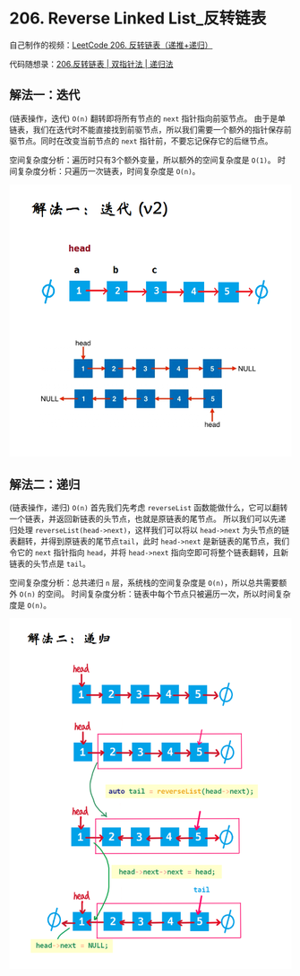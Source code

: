 # 206. Reverse Linked List_反转链表

自己制作的视频：[LeetCode 206. 反转链表（递推+递归）](https://www.bilibili.com/video/BV1dU4y1p7Db)

代码随想录：[206.反转链表 | 双指针法 | 递归法](【https://www.bilibili.com/video/BV1nB4y1i7eL/?share_source=copy_web&vd_source=672840fcf5c68492bb4e1f49d5c87506&t=610)

## 解法一：迭代

(链表操作，迭代) `O(n)`
翻转即将所有节点的 `next` 指针指向前驱节点。
由于是单链表，我们在迭代时不能直接找到前驱节点，所以我们需要一个额外的指针保存前驱节点。同时在改变当前节点的 `next` 指针前，不要忘记保存它的后继节点。

空间复杂度分析：遍历时只有3个额外变量，所以额外的空间复杂度是 `O(1)`。
时间复杂度分析：只遍历一次链表，时间复杂度是 `O(n)`。

![solve1](https://raw.githubusercontent.com/KimmiGYH/LeetCode_Notes_Public/master/Section05_Solutions/0206_Reverse%20Linked%20List_%E5%8F%8D%E8%BD%AC%E9%93%BE%E8%A1%A8/solve1_%E8%BF%AD%E4%BB%A3_v2.png)

## 解法二：递归

(链表操作，递归) `O(n)`
首先我们先考虑 `reverseList` 函数能做什么，它可以翻转一个链表，并返回新链表的头节点，也就是原链表的尾节点。
所以我们可以先递归处理 `reverseList(head->next)`，这样我们可以将以 `head->next` 为头节点的链表翻转，并得到原链表的尾节点`tail`，此时 `head->next` 是新链表的尾节点，我们令它的 `next` 指针指向 `head`，并将 `head->next` 指向空即可将整个链表翻转，且新链表的头节点是 `tail`。

空间复杂度分析：总共递归 `n` 层，系统栈的空间复杂度是 `O(n)`，所以总共需要额外 `O(n)` 的空间。
时间复杂度分析：链表中每个节点只被遍历一次，所以时间复杂度是 `O(n)`。

![solve2](https://raw.githubusercontent.com/KimmiGYH/LeetCode_Notes_Public/master/Section05_Solutions/0206_Reverse%20Linked%20List_%E5%8F%8D%E8%BD%AC%E9%93%BE%E8%A1%A8/solve2_%E9%80%92%E5%BD%92.png.png)







